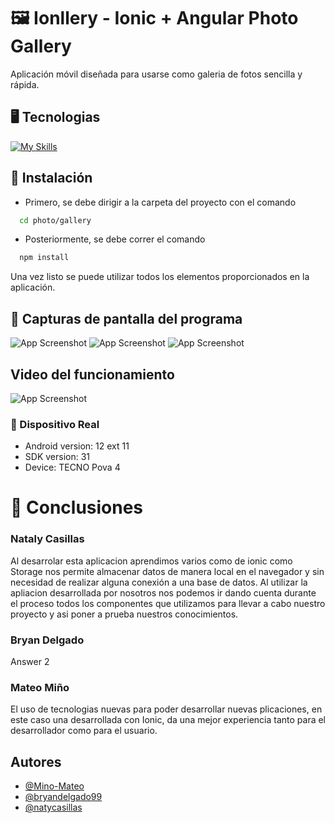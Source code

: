 
# 🖼️ Ionllery - Ionic + Angular Photo Gallery


Aplicación móvil diseñada para usarse como galeria de fotos sencilla y rápida.


## 🖥️ Tecnologias

[![My Skills](https://skillicons.dev/icons?i=angular,androidstudio,nodejs,vscode,html,js,css,md,npm,ts,vue)](https://skillicons.dev)
## 📩 Instalación
   
- Primero, se debe dirigir a la carpeta del proyecto con el comando 
```bash
  cd photo/gallery
```

- Posteriormente, se debe correr el comando 
```bash
  npm install 
```
Una vez listo se puede utilizar todos los elementos proporcionados en la aplicación.


## 🎦 Capturas de pantalla del programa

![App Screenshot](https://github.com/bryandelgado99/Ionllery-/blob/master/images/Captura%20de%20pantalla%202024-05-16%20230223.png?raw=true)
![App Screenshot](https://github.com/bryandelgado99/Ionllery-/blob/master/images/Captura%20de%20pantalla%202024-05-16%20230244.png?raw=true)
![App Screenshot](https://github.com/bryandelgado99/Ionllery-/blob/master/images/Imagen%20de%20WhatsApp%202024-05-16%20a%20las%2023.17.46_709034a2.jpg?raw=true)

## Video del funcionamiento
![App Screenshot](https://github.com/bryandelgado99/Ionllery-/blob/master/images/VideodeWhatsApp2024-05-16alas23.17.42_9953c7e2-ezgif.com-video-to-gif-converter.gif?raw=true)

### 📱 Dispositivo Real
- Android version: 12 ext 11
- SDK version: 31
- Device: TECNO Pova 4 
# 📒 Conclusiones

### Nataly Casillas

Al desarrolar esta aplicacion aprendimos varios como de ionic como Storage nos permite almacenar datos de manera local en el navegador y sin necesidad de realizar alguna conexión a una base de datos. Al utilizar la apliacion desarrollada por nosotros nos podemos ir dando cuenta durante el proceso todos los componentes que utilizamos para llevar a cabo nuestro proyecto y asi poner a prueba nuestros conocimientos.

### Bryan Delgado

Answer 2


### Mateo Miño

El uso de tecnologias nuevas para poder desarrollar nuevas plicaciones, en este caso una desarrollada con Ionic, da una mejor experiencia tanto para el desarrollador como para el usuario.
## Autores

- [@Mino-Mateo](https://github.com/Mino-Mateo)
- [@bryandelgado99](https://github.com/bryandelgado99)
- [@natycasillas](https://github.com/natycasillas)




